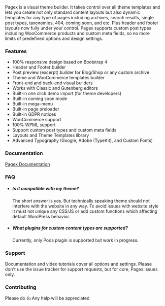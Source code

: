 Pagex is a visual theme builder. It takes control over all theme templates and lets you create not only standard content layouts but also dynamic templates for any type of pages including archives, search results, single post types, taxonomies, 404, coming soon, and etc. Plus header and footer layouts now fully under your control. Pagex supports custom post types including WooCommerce products and custom meta fields, so no more limits of predefined options and design settings.

### Features
- 100% responsive design based on Bootstrap 4
- Header and Footer builder
- Post preview (excerpt) builder for Blog/Shop or any custom archive
- Theme and WooCommerce templates builder
- Front-end and back-end visual builders
- Works with Classic and Gutenberg editors
- Built-in one click demo import (for theme developers)
- Built-in coming soon mode
- Built-in mega-menu
- Built-in page preloader
- Built-in GDPR notices
- WooCommerce support
- 100% WPML support
- Support custom post types and custom meta fields
- Layouts and Theme Templates library
- Advanced Typography (Google, Adobe (TypeKit), and Custom Fonts)

### Documentation
[Pagex Documentation](https://github.com/komarovartem/pagex/wiki)

### FAQ
- ##### Is it compatible with my theme?
  The short answer is yes. But technically speaking theme should not interfere with the website in any way. To avoid issues with website style it must not unique any CSS/JS or add custom functions which affecting default WordPress behavior.
- ##### What plugins for custom content types are supported?
  Currently, only Pods plugin is supported but work in progress.

### Support
Documentation and video tutorials cover all options and settings. Please don't use the issue tracker for support requests, but for core, Pagex issues only.

### Contributing
Please do :thumbsup: Any help will be appreciated

